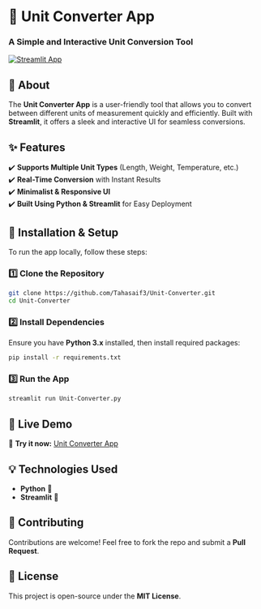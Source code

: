 # 🚀 Unit Converter App  
### A Simple and Interactive Unit Conversion Tool  

[![Streamlit App](https://img.shields.io/badge/Streamlit-Live%20App-green?style=flat&logo=streamlit)](https://unit-converterpy-v7wzxohxfubqzxz2jqecbj.streamlit.app/)

## 📌 About  
The **Unit Converter App** is a user-friendly tool that allows you to convert between different units of measurement quickly and efficiently. Built with **Streamlit**, it offers a sleek and interactive UI for seamless conversions.  

## ✨ Features  
✔️ **Supports Multiple Unit Types** (Length, Weight, Temperature, etc.)  
✔️ **Real-Time Conversion** with Instant Results  
✔️ **Minimalist & Responsive UI**  
✔️ **Built Using Python & Streamlit** for Easy Deployment  

## 🔧 Installation & Setup  
To run the app locally, follow these steps:  

### **1️⃣ Clone the Repository**  
```bash
git clone https://github.com/Tahasaif3/Unit-Converter.git
cd Unit-Converter
```

### **2️⃣ Install Dependencies**  
Ensure you have **Python 3.x** installed, then install required packages:  
```bash
pip install -r requirements.txt
```

### **3️⃣ Run the App**  
```bash
streamlit run Unit-Converter.py
```

## 🚀 Live Demo  
🔗 **Try it now:** [Unit Converter App](https://unit-converterpy-v7wzxohxfubqzxz2jqecbj.streamlit.app/)  

## 💡 Technologies Used  
- **Python** 🐍  
- **Streamlit** 🎈  

## 🤝 Contributing  
Contributions are welcome! Feel free to fork the repo and submit a **Pull Request**.  

## 📜 License  
This project is open-source under the **MIT License**.  
